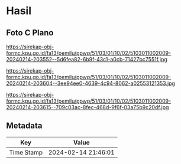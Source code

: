 # Hasil

## Foto C Plano

https://sirekap-obj-formc.kpu.go.id/fa13/pemilu/ppwp/51/03/01/10/02/5103011002009-20240214-203552--5d6fea82-6b9f-43c1-a0cb-71427bc7551f.jpg

https://sirekap-obj-formc.kpu.go.id/fa13/pemilu/ppwp/51/03/01/10/02/5103011002009-20240214-203604--3ee94ee0-4639-4c94-8062-a02553121353.jpg

https://sirekap-obj-formc.kpu.go.id/fa13/pemilu/ppwp/51/03/01/10/02/5103011002009-20240214-203615--709c03ac-8fec-468d-9f6f-03a75b9c20df.jpg


## Metadata

| Key        | Value               |
| ---------- | ------------------- |
| Time Stamp | 2024-02-14 21:46:01 |



